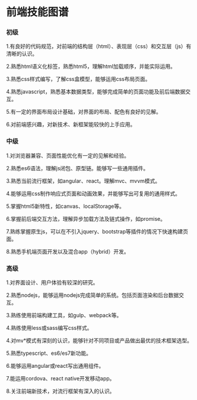 # 前端技能图谱

### 初级

1.有良好的代码规范，对前端的结构层（html）、表现层（css）和交互层（js）有清晰的认识。

2.熟悉html语义化标签，熟悉html5，理解html加载顺序，并能实际运用。

3.熟悉css样式编写，了解css盒模型，能够运用css布局页面。

4.熟悉javascript，熟悉基本数据类型，能够完成简单的页面功能及前后端数据交互。

5.有一定的界面布局设计基础，对界面的布局、配色有良好的见解。

6.对前端感兴趣，对新技术、新框架能较快的上手应用。

### 中级

1.对浏览器兼容、页面性能优化有一定的见解和经验。

2.熟悉es6语法，理解js闭包、原型链。能够写一些通用插件。

3.熟悉当前流行框架，如angular、react。理解mvc、mvvm模式。

4.能够运用css制作响应式页面和动画效果，并能够写出可复用的通用样式。

5.掌握html5新特性，如canvas、localStorage等。

6.掌握前后端交互方法，理解异步加载方法及链式操作，如promise。

7.熟练掌握原生js，可以在不引入jquery、bootstrap等插件的情况下快速构建页面。

8.熟悉手机端页面开发以及混合app（hybrid）开发。

### 高级

1.对界面设计、用户体验有较深的研究。

2.熟悉nodejs，能够运用nodejs完成简单的系统。包括页面渲染和后台数据交互。

3.熟练使用前端构建工具，如gulp、webpack等。

4.熟练使用less或sass编写css样式。

4.对mv*模式有深刻的认识，能够针对不同项目或产品做出最优的技术框架选型。

5.熟悉typescript、es6/es7新功能。

6.能够运用angular或react写出通用组件。

7.能运用cordova、react native开发移动app。

8.关注前端新技术，对流行框架有深入的认识。


